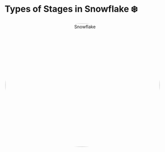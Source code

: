 # Types of Stages in Snowflake ❄️

<div align="center">
<img align="center" alt="Snowflake" src="https://miro.medium.com/v2/resize:fit:1100/format:webp/1*8SnJN7Ap5Tj_m55FUMl-NA.png" width="500" height="400" style="border-radius:50%">
</div>
